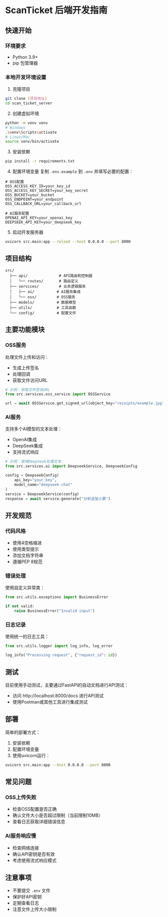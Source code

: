 # ScanTicket 后端开发指南

## 快速开始

### 环境要求
- Python 3.9+
- pip 包管理器

### 本地开发环境设置
1. 克隆项目
```bash
git clone [项目地址]
cd scan_ticket_server
```

2. 创建虚拟环境
```bash
python -m venv venv
# Windows
.\venv\Scripts\activate
# Linux/Mac
source venv/bin/activate
```

3. 安装依赖
```bash
pip install -r requirements.txt
```

4. 配置环境变量
复制 `.env.example` 到 `.env` 并填写必要的配置：
```env
# OSS配置
OSS_ACCESS_KEY_ID=your_key_id
OSS_ACCESS_KEY_SECRET=your_key_secret
OSS_BUCKET=your_bucket
OSS_ENDPOINT=your_endpoint
OSS_CALLBACK_URL=your_callback_url

# AI服务配置
OPENAI_API_KEY=your_openai_key
DEEPSEEK_API_KEY=your_deepseek_key
```

5. 启动开发服务器
```bash
uvicorn src.main:app --reload --host 0.0.0.0 --port 8000
```

## 项目结构
```
src/
  ├── api/              # API路由和控制器
  │   └── routes/       # 路由定义
  ├── services/         # 业务逻辑服务
  │   ├── ai/          # AI服务集成
  │   └── oss/         # OSS服务
  ├── models/          # 数据模型
  ├── utils/           # 工具函数
  └── config/          # 配置文件
```

## 主要功能模块

### OSS服务
处理文件上传和访问：
- 生成上传签名
- 处理回调
- 获取文件访问URL

```python
# 示例：获取文件签名URL
from src.services.oss_service import OSSService

url = await OSSService.get_signed_url(object_key="receipts/example.jpg")
```

### AI服务
支持多个AI模型的文本处理：
- OpenAI集成
- DeepSeek集成
- 支持流式响应

```python
# 示例：使用DeepSeek处理文本
from src.services.ai import DeepseekService, DeepseekConfig

config = DeepseekConfig(
    api_key="your_key",
    model_name="deepseek-chat"
)
service = DeepseekService(config)
response = await service.generate("分析这张小票")
```

## 开发规范

### 代码风格
- 使用4空格缩进
- 使用类型提示
- 添加文档字符串
- 遵循PEP 8规范

### 错误处理
使用自定义异常类：
```python
from src.utils.exceptions import BusinessError

if not valid:
    raise BusinessError("Invalid input")
```

### 日志记录
使用统一的日志工具：
```python
from src.utils.logger import log_info, log_error

log_info("Processing request", {"request_id": id})
```

## 测试
目前使用手动测试，主要通过FastAPI的自动文档进行API测试：
- 访问 http://localhost:8000/docs 进行API测试
- 使用Postman或其他工具进行集成测试

## 部署
简单的部署方式：
1. 安装依赖
2. 配置环境变量
3. 使用uvicorn运行：
```bash
uvicorn src.main:app --host 0.0.0.0 --port 8000
```

## 常见问题

### OSS上传失败
- 检查OSS配置是否正确
- 确认文件大小是否超过限制（当前限制10MB）
- 查看日志获取详细错误信息

### AI服务响应慢
- 检查网络连接
- 确认API密钥是否有效
- 考虑使用流式响应模式

## 注意事项
- 不要提交 `.env` 文件
- 保护好API密钥
- 定期查看日志
- 注意文件上传大小限制
